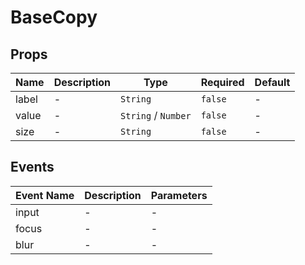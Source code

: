 # BaseCopy

## Props

<!-- @vuese:BaseCopy:props:start -->
|Name|Description|Type|Required|Default|
|---|---|---|---|---|
|label|-|`String`|`false`|-|
|value|-|`String` /  `Number`|`false`|-|
|size|-|`String`|`false`|-|

<!-- @vuese:BaseCopy:props:end -->


## Events

<!-- @vuese:BaseCopy:events:start -->
|Event Name|Description|Parameters|
|---|---|---|
|input|-|-|
|focus|-|-|
|blur|-|-|

<!-- @vuese:BaseCopy:events:end -->


